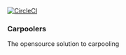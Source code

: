 [![CircleCI](https://circleci.com/gh/marcelorocks/carpoolers-rails/tree/master.svg?style=svg)](https://circleci.com/gh/marcelorocks/carpoolers-rails/tree/master)

### Carpoolers

The opensource solution to carpooling
